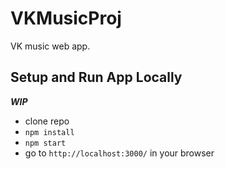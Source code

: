 # VKMusicProj
VK music web app.

## Setup and Run App Locally
***WIP***
+ clone repo
+ `npm install`
+ `npm start`
+ go to `http://localhost:3000/` in your browser

